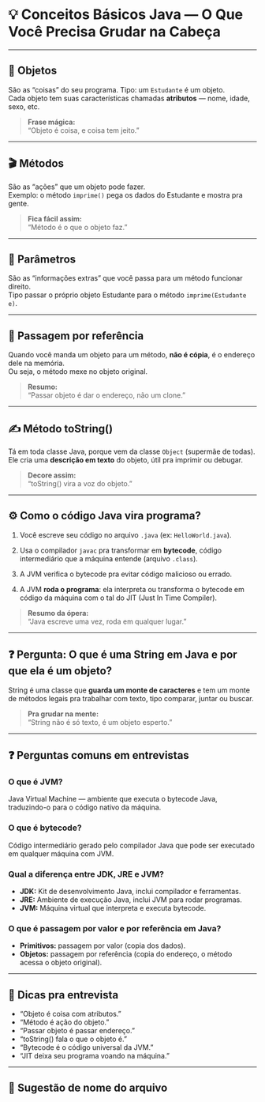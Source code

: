 # 💡 Conceitos Básicos Java — O Que Você Precisa Grudar na Cabeça

---

## 🧱 Objetos
São as “coisas” do seu programa. Tipo: um `Estudante` é um objeto.  
Cada objeto tem suas características chamadas **atributos** — nome, idade, sexo, etc.

> **Frase mágica:**  
> “Objeto é coisa, e coisa tem jeito.”

---

## 🎬 Métodos
São as “ações” que um objeto pode fazer.  
Exemplo: o método `imprime()` pega os dados do Estudante e mostra pra gente.

> **Fica fácil assim:**  
> “Método é o que o objeto faz.”

---

## 🎯 Parâmetros
São as “informações extras” que você passa para um método funcionar direito.  
Tipo passar o próprio objeto Estudante para o método `imprime(Estudante e)`.

---

## 🔗 Passagem por referência
Quando você manda um objeto para um método, **não é cópia**, é o endereço dele na memória.  
Ou seja, o método mexe no objeto original.

> **Resumo:**  
> “Passar objeto é dar o endereço, não um clone.”

---

## ✍️ Método toString()
Tá em toda classe Java, porque vem da classe `Object` (supermãe de todas).  
Ele cria uma **descrição em texto** do objeto, útil pra imprimir ou debugar.

> **Decore assim:**  
> “toString() vira a voz do objeto.”

---

## ⚙️ Como o código Java vira programa?

1. Você escreve seu código no arquivo `.java` (ex: `HelloWorld.java`).

2. Usa o compilador `javac` pra transformar em **bytecode**, código intermediário que a máquina entende (arquivo `.class`).

3. A JVM verifica o bytecode pra evitar código malicioso ou errado.

4. A JVM **roda o programa**: ela interpreta ou transforma o bytecode em código da máquina com o tal do JIT (Just In Time Compiler).

> **Resumo da ópera:**  
> “Java escreve uma vez, roda em qualquer lugar.”

---

## ❓ Pergunta: O que é uma String em Java e por que ela é um objeto?

String é uma classe que **guarda um monte de caracteres** e tem um monte de métodos legais pra trabalhar com texto, tipo comparar, juntar ou buscar.

> **Pra grudar na mente:**  
> “String não é só texto, é um objeto esperto.”

---

## ❓ Perguntas comuns em entrevistas

### O que é JVM?
Java Virtual Machine — ambiente que executa o bytecode Java, traduzindo-o para o código nativo da máquina.

### O que é bytecode?
Código intermediário gerado pelo compilador Java que pode ser executado em qualquer máquina com JVM.

### Qual a diferença entre JDK, JRE e JVM?
- **JDK:** Kit de desenvolvimento Java, inclui compilador e ferramentas.
- **JRE:** Ambiente de execução Java, inclui JVM para rodar programas.
- **JVM:** Máquina virtual que interpreta e executa bytecode.

### O que é passagem por valor e por referência em Java?
- **Primitivos:** passagem por valor (copia dos dados).
- **Objetos:** passagem por referência (copia do endereço, o método acessa o objeto original).

---

## 🎯 Dicas pra entrevista

- “Objeto é coisa com atributos.”
- “Método é ação do objeto.”
- “Passar objeto é passar endereço.”
- “toString() fala o que o objeto é.”
- “Bytecode é o código universal da JVM.”
- “JIT deixa seu programa voando na máquina.”

---

## 📁 Sugestão de nome do arquivo

